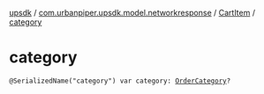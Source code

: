 [upsdk](../../index.md) / [com.urbanpiper.upsdk.model.networkresponse](../index.md) / [CartItem](index.md) / [category](./category.md)

# category

`@SerializedName("category") var category: `[`OrderCategory`](../-order-category/index.md)`?`